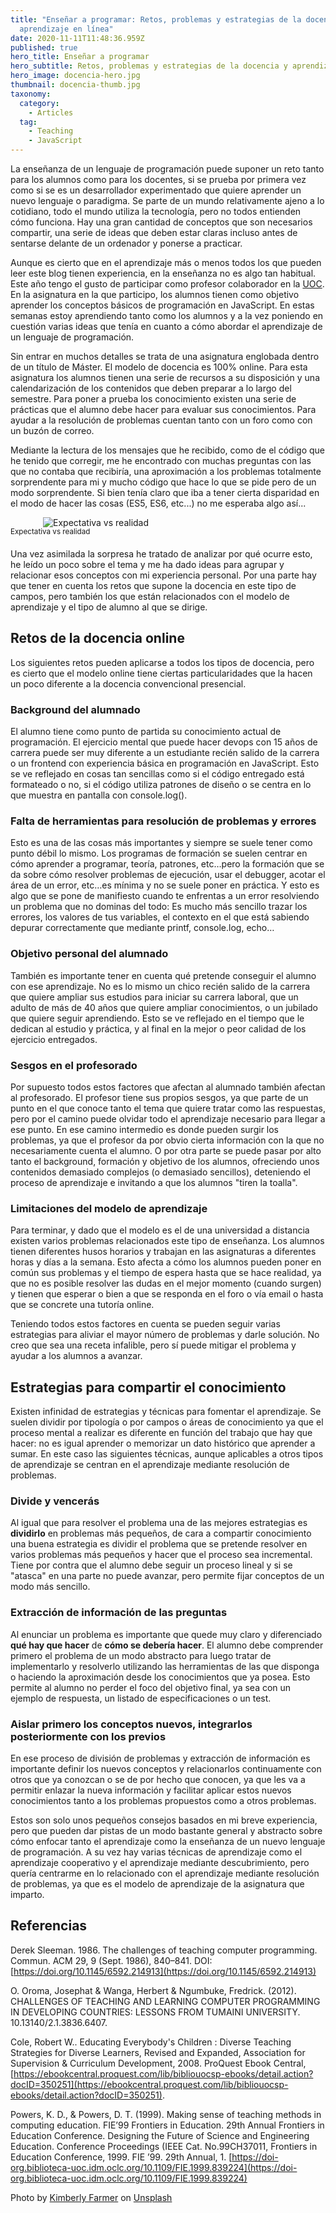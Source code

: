 ```yaml
---
title: "Enseñar a programar: Retos, problemas y estrategias de la docencia y
  aprendizaje en línea"
date: 2020-11-11T11:48:36.959Z
published: true
hero_title: Enseñar a programar
hero_subtitle: Retos, problemas y estrategias de la docencia y aprendizaje en línea
hero_image: docencia-hero.jpg
thumbnail: docencia-thumb.jpg
taxonomy:
  category:
    - Articles
  tag:
    - Teaching
    - JavaScript
---
```

La enseñanza de un lenguaje de programación puede suponer un reto tanto para los alumnos como para los docentes, si se prueba por primera vez como si se es un desarrollador experimentado que quiere aprender un nuevo lenguaje o paradigma. Se parte de un mundo relativamente ajeno a lo cotidiano, todo el mundo utiliza la tecnología, pero no todos entienden cómo funciona. Hay una gran cantidad de conceptos que son necesarios compartir, una serie de ideas que deben estar claras incluso antes de sentarse delante de un ordenador y ponerse a practicar. 

Aunque es cierto que en el aprendizaje más o menos todos los que pueden leer este blog tienen experiencia, en la enseñanza no es algo tan habitual. Este año tengo el gusto de participar como profesor colaborador en la [UOC](https://www.uoc.edu). En la asignatura en la que participo, los alumnos tienen como objetivo aprender los conceptos básicos de programación en JavaScript. En estas semanas estoy aprendiendo tanto como los alumnos y a la vez poniendo en cuestión varias ideas que tenía en cuanto a cómo abordar el aprendizaje de un lenguaje de programación.

Sin entrar en muchos detalles se trata de una asignatura englobada dentro de un título de Máster. El modelo de docencia es 100% online. Para esta asignatura los alumnos tienen una serie de recursos a su disposición y una calendarización de los contenidos que deben preparar a lo largo del semestre. Para poner a prueba los conocimiento existen una serie de prácticas que el alumno debe hacer para evaluar sus conocimientos. Para ayudar a la resolución de problemas cuentan tanto con un foro como con un buzón de correo.

Mediante la lectura de los mensajes que he recibido, como de el código que he tenido que corregir, me he encontrado con muchas preguntas con las que no contaba que recibiría, una aproximación a los problemas totalmente sorprendente para mi y mucho código que hace lo que se pide pero de un modo sorprendente. Si bien tenía claro que iba a tener cierta disparidad en el modo de hacer las cosas (ES5, ES6, etc...) no me esperaba algo así...

<div style="margin: 0 auto; max-width: 400px;">

![Expectativa vs realidad](teaching-idea.jpg)

</div>

<div class="text-center" style="margin: -15px 0 20px;">
  <small>Expectativa vs realidad</small>
</div>

Una vez asimilada la sorpresa he tratado de analizar por qué ocurre esto, he leído un poco sobre el tema y me ha dado ideas para agrupar y relacionar esos conceptos con mi experiencia personal. Por una parte hay que tener en cuenta los retos que supone la docencia en este tipo de campos, pero también los que están relacionados con el modelo de aprendizaje y el tipo de alumno al que se dirige.

## Retos de la docencia online

Los siguientes retos pueden aplicarse a todos los tipos de docencia, pero es cierto que el modelo online tiene ciertas particularidades que la hacen un poco diferente a la docencia convencional presencial.

### Background del alumnado

El alumno tiene como punto de partida su conocimiento actual de programación. El ejercicio mental que puede hacer devops con 15 años de carrera puede ser muy diferente a un estudiante recién salido de la carrera o un frontend con experiencia básica en programación en JavaScript. Esto se ve reflejado en cosas tan sencillas como si el código entregado está formateado o no, si el código utiliza patrones de diseño o se centra en lo que muestra en pantalla con console.log().

### Falta de herramientas para resolución de problemas y errores

Esto es una de las cosas más importantes y siempre se suele tener como punto débil lo mismo. Los programas de formación se suelen centrar en cómo aprender a programar, teoría, patrones, etc…pero la formación que se da sobre cómo resolver problemas de ejecución, usar el debugger, acotar el área de un error, etc…es mínima y no se suele poner en práctica. Y esto es algo que se pone de manifiesto cuando te enfrentas a un error resolviendo un problema que no dominas del todo: Es mucho más sencillo trazar los errores, los valores de tus variables, el contexto en el que está sabiendo depurar correctamente que mediante printf, console.log, echo…

### Objetivo personal del alumnado

También es importante tener en cuenta qué pretende conseguir el alumno con ese aprendizaje. No es lo mismo un chico recién salido de la carrera que quiere ampliar sus estudios para iniciar su carrera laboral, que un adulto de más de 40 años que quiere ampliar conocimientos, o un jubilado que quiere seguir aprendiendo. Esto se ve reflejado en el tiempo que le dedican al estudio y práctica, y al final en la mejor o peor calidad de los ejercicio entregados.

### Sesgos en el profesorado

Por supuesto todos estos factores que afectan al alumnado también afectan al profesorado. El profesor tiene sus propios sesgos, ya que parte de un punto en el que conoce tanto el tema que quiere tratar como las respuestas, pero por el camino puede olvidar todo el aprendizaje necesario para llegar a ese punto. En ese camino intermedio es donde pueden surgir los problemas, ya que el profesor da por obvio cierta información con la que no necesariamente cuenta el alumno. O por otra parte se puede pasar por alto tanto el background, formación y objetivo de los alumnos, ofreciendo unos contenidos demasiado complejos (o demasiado sencillos), deteniendo el proceso de aprendizaje e invitando a que los alumnos "tiren la toalla".

### Limitaciones del modelo de aprendizaje

Para terminar, y dado que el modelo es el de una universidad a distancia existen varios problemas relacionados este tipo de enseñanza. Los alumnos tienen diferentes husos horarios y trabajan en las asignaturas a diferentes horas y días a la semana. Esto afecta a cómo los alumnos pueden poner en común sus problemas y el tiempo de espera hasta que se hace realidad, ya que no es posible resolver las dudas en el mejor momento (cuando surgen) y tienen que esperar o bien a que se responda en el foro o vía email o hasta que se concrete una tutoría online.

Teniendo todos estos factores en cuenta se pueden seguir varias estrategias para aliviar el mayor número de problemas y darle solución. No creo que sea una receta infalible, pero sí puede mitigar el problema y ayudar a los alumnos a avanzar.

## Estrategias para compartir el conocimiento

Existen infinidad de estrategias y técnicas para fomentar el aprendizaje. Se suelen dividir por tipología o por campos o áreas de conocimiento ya que el proceso mental a realizar es diferente en función del trabajo que hay que hacer: no es igual aprender o memorizar un dato histórico que aprender a sumar. En este caso las siguientes técnicas, aunque aplicables a otros tipos de aprendizaje se centran en el aprendizaje mediante resolución de problemas.

### Divide y vencerás

Al igual que para resolver el problema una de las mejores estrategias es **dividirlo** en problemas más pequeños, de cara a compartir conocimiento una buena estrategia es dividir el problema que se pretende resolver en varios problemas más pequeños y hacer que el proceso sea incremental. Tiene por contra que el alumno debe seguir un proceso lineal y si se "atasca" en una parte no puede avanzar, pero permite fijar conceptos de un modo más sencillo.

### Extracción de información de las preguntas

Al enunciar un problema es importante que quede muy claro y diferenciado **qué hay que hacer** de **cómo se debería hacer**. El alumno debe comprender primero el problema de un modo abstracto para luego tratar de implementarlo y resolverlo utilizando las herramientas de las que disponga o haciendo la aproximación desde los conocimientos que ya posea. Esto permite al alumno no perder el foco del objetivo final, ya sea con un ejemplo de respuesta, un listado de especificaciones o un test.

### Aislar primero los conceptos nuevos, integrarlos posteriormente con los previos

En ese proceso de división de problemas y extracción de información es importante definir los nuevos conceptos y relacionarlos continuamente con otros que ya conozcan o se de por hecho que conocen, ya que les va a permitir enlazar la nueva información y facilitar aplicar estos nuevos conocimientos tanto a los problemas propuestos como a otros problemas.

Estos son solo unos pequeños consejos basados en mi breve experiencia, pero que pueden dar pistas de un modo bastante general y abstracto sobre cómo enfocar tanto el aprendizaje como la enseñanza de un nuevo lenguaje de programación. A su vez hay varias técnicas de aprendizaje como el aprendizaje cooperativo y el aprendizaje mediante descubrimiento, pero quería centrarme en lo relacionado con el aprendizaje mediante resolución de problemas, ya que es el modelo de aprendizaje de la asignatura que imparto.

## Referencias

Derek Sleeman. 1986. The challenges of teaching computer programming. Commun. ACM 29, 9 (Sept. 1986), 840–841. DOI:[https://doi.org/10.1145/6592.214913](https://doi.org/10.1145/6592.214913)

O. Oroma, Josephat & Wanga, Herbert & Ngumbuke, Fredrick. (2012). CHALLENGES OF TEACHING AND LEARNING COMPUTER PROGRAMMING IN DEVELOPING COUNTRIES: LESSONS FROM TUMAINI UNIVERSITY. 10.13140/2.1.3836.6407.

Cole, Robert W.. Educating Everybody's Children : Diverse Teaching Strategies for Diverse Learners, Revised and Expanded, Association for Supervision & Curriculum Development, 2008. ProQuest Ebook Central, [https://ebookcentral.proquest.com/lib/bibliouocsp-ebooks/detail.action?docID=350251](https://ebookcentral.proquest.com/lib/bibliouocsp-ebooks/detail.action?docID=350251).

Powers, K. D., & Powers, D. T. (1999). Making sense of teaching methods in computing education. FIE’99 Frontiers in Education. 29th Annual Frontiers in Education Conference. Designing the Future of Science and Engineering Education. Conference Proceedings (IEEE Cat. No.99CH37011, Frontiers in Education Conference, 1999. FIE ’99. 29th Annual, 1. [https://doi-org.biblioteca-uoc.idm.oclc.org/10.1109/FIE.1999.839224](https://doi-org.biblioteca-uoc.idm.oclc.org/10.1109/FIE.1999.839224)

Photo by [Kimberly Farmer](https://unsplash.com/@kimberlyfarmer?utm_source=unsplash&utm_medium=referral&utm_content=creditCopyText) on [Unsplash](https://unsplash.com/s/photos/school?utm_source=unsplash&utm_medium=referral&utm_content=creditCopyText)